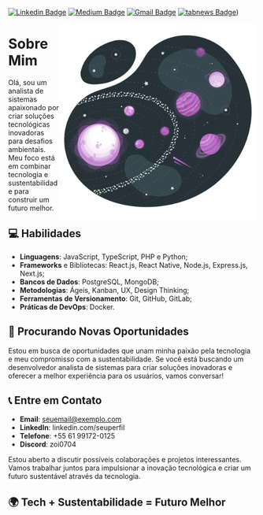 

[![Linkedin Badge](https://img.shields.io/badge/-LinkedIn-blue?style=flat-square&logo=Linkedin&logoColor=white&link=https://www.linkedin.com/in/anajuliabit/)](https://www.linkedin.com/in/anderson-alves-coelho/)
[![Medium Badge](https://img.shields.io/badge/-Medium-000?style=flat-square&logo=Medium&logoColor=white&&link=https://medium.com/@anajuliabit)](https://a0a0coelho0.medium.com/)
[![Gmail Badge](https://img.shields.io/badge/-Gmail-c14438?style=flat-square&logo=Gmail&logoColor=white&link=mailto:a0a0coelho0@gmailcom)](mailto:a0a0coelho0@gmailcom)
[![tabnews Badge](https://img.shields.io/badge/-TabBews-white?style=flat-square&logoColor=white)](https://www.tabnews.com.br/andersonalvescoelho))

<img src="./solar-system.svg" min-width="400px" max-width="400px" width="400px" align="right" alt="solar system" />

# Sobre Mim

Olá, sou um analista de sistemas apaixonado por criar soluções tecnológicas inovadoras para desafios ambientais. Meu foco está em combinar tecnologia e sustentabilidade para construir um futuro melhor.

## 💻 Habilidades
- **Linguagens**: JavaScript, TypeScript, PHP e Python;
- **Frameworks** e Bibliotecas: React.js, React Native, Node.js, Express.js, Next.js;
- **Bancos de Dados**: PostgreSQL, MongoDB;
- **Metodologias**: Ágeis, Kanban, UX, Design Thinking;
- **Ferramentas de Versionamento**: Git, GitHub, GitLab;
- **Práticas de DevOps**: Docker.
  
## 🌱 Procurando Novas Oportunidades

Estou em busca de oportunidades que unam minha paixão pela tecnologia e meu compromisso com a sustentabilidade. Se você está buscando um desenvolvedor analista de sistemas para criar soluções inovadoras e oferecer a melhor experiência para os usuários, vamos conversar!

## 📞 Entre em Contato
- **Email**: seuemail@exemplo.com
- **LinkedIn**: linkedin.com/seuperfil
- **Telefone**: +55 61 99172-0125
- **Discord**: zoi0704

Estou aberto a discutir possíveis colaborações e projetos interessantes. Vamos trabalhar juntos para impulsionar a inovação tecnológica e criar um futuro sustentável através da tecnologia.

## 🌍 Tech + Sustentabilidade = Futuro Melhor
